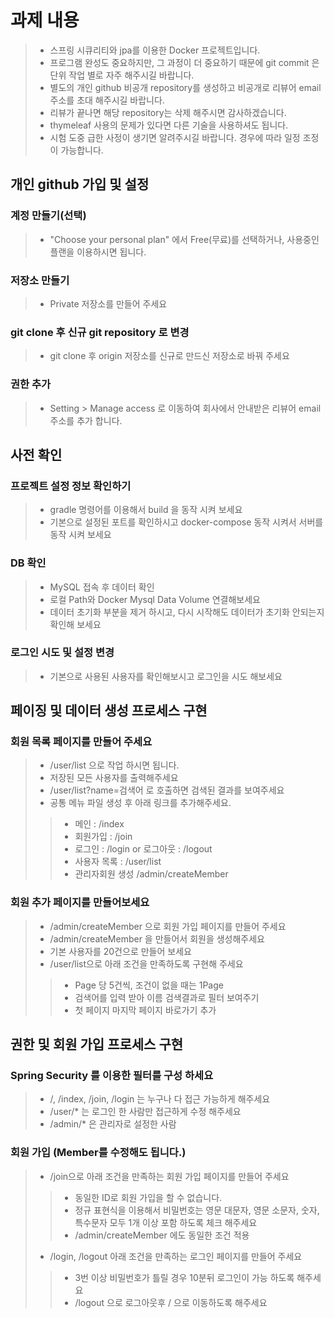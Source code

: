 # 과제 내용

>- 스프링 시큐리티와 jpa를 이용한 Docker 프로젝트입니다.
>- 프로그램 완성도 중요하지만, 그 과정이 더 중요하기 때문에 git commit 은 단위 작업 별로 자주 해주시길 바랍니다.
>- 별도의 개인 github 비공개 repository를 생성하고 비공개로 리뷰어 email 주소를 초대 해주시길 바랍니다.
>- 리뷰가 끝나면 해당 repository는 삭제 해주시면 감사하겠습니다.
>- thymeleaf 사용의 문제가 있다면 다른 기술을 사용하셔도 됩니다.
>- 시험 도중 급한 사정이 생기면 알려주시길 바랍니다. 경우에 따라 일정 조정이 가능합니다.

## 개인 github 가입 및 설정
### 계정 만들기(선택)
>- "Choose your personal plan" 에서 Free(무료)를 선택하거나, 사용중인 플랜을 이용하시면 됩니다.

### 저장소 만들기
>- Private 저장소를 만들어 주세요

### git clone 후 신규 git repository 로 변경
>- git clone 후 origin 저장소를 신규로 만드신 저장소로 바꿔 주세요

### 권한 추가
>- Setting > Manage access 로 이동하여 회사에서 안내받은 리뷰어 email 주소를 추가 합니다.

## 사전 확인 
### 프로젝트 설정 정보 확인하기
>- gradle 명령어를 이용해서 build 을 동작 시켜 보세요
>- 기본으로 설정된 포트를 확인하시고 docker-compose 동작 시켜서 서버를 동작 시켜 보세요  


### DB 확인 
>- MySQL 접속 후 데이터 확인
>- 로컬 Path와 Docker Mysql Data Volume 연결해보세요
>- 데이터 초기화 부분을 제거 하시고, 다시 시작해도 데이터가 초기화 안되는지 확인해 보세요 

### 로그인 시도 및 설정 변경
>- 기본으로 사용된 사용자를 확인해보시고 로그인을 시도 해보세요


## 페이징 및 데이터 생성 프로세스 구현

### 회원 목록 페이지를 만들어 주세요
>- /user/list 으로 작업 하시면 됩니다.
>- 저장된 모든 사용자를 출력해주세요
>- /user/list?name=검색어  로 호출하면 검색된 결과를 보여주세요
>- 공통 메뉴 파일 생성 후 아래 링크를 추가해주세요.
>>- 메인 : /index
>>- 회원가입 : /join
>>- 로그인 : /login or 로그아웃 : /logout
>>- 사용자 목록 : /user/list
>>- 관리자회원 생성 /admin/createMember

### 회원 추가 페이지를 만들어보세요
>- /admin/createMember 으로 회원 가입 페이지를 만들어 주세요
>- /admin/createMember 을 만들어서 회원을 생성해주세요
>- 기본 사용자를 20건으로 만들어 보세요
>- /user/list으로 아래 조건을 만족하도록 구현해 주세요
>>- Page 당 5건씩, 조건이 없을 때는 1Page
>>- 검색어를 입력 받아 이름 검색결과로 필터 보여주기
>>- 첫 페이지 마지막 페이지 바로가기 추가

## 권한 및 회원 가입 프로세스 구현

### Spring Security 를 이용한 필터를 구성 하세요
>- /, /index, /join, /login 는 누구나 다 접근 가능하게 해주세요
>- /user/* 는 로그인 한 사람만 접근하게 수정 해주세요
>- /admin/* 은 관리자로 설정한 사람

### 회원 가입 (Member를 수정해도 됩니다.)
>- /join으로 아래 조건을 만족하는 회원 가입 페이지를 만들어 주세요
>>- 동일한 ID로 회원 가입을 할 수 없습니다.
>>- 정규 표현식을 이용해서 비밀번호는 영문 대문자, 영문 소문자, 숫자, 특수문자 모두 1개 이상 포함 하도록 체크 해주세요
>>- /admin/createMember 에도 동일한 조건 적용
>- /login, /logout 아래 조건을 만족하는 로그인 페이지를 만들어 주세요
>>- 3번 이상 비밀번호가 틀릴 경우 10분뒤 로그인이 가능 하도록 해주세요
>>- /logout 으로 로그아웃후 / 으로 이동하도록 해주세요 
